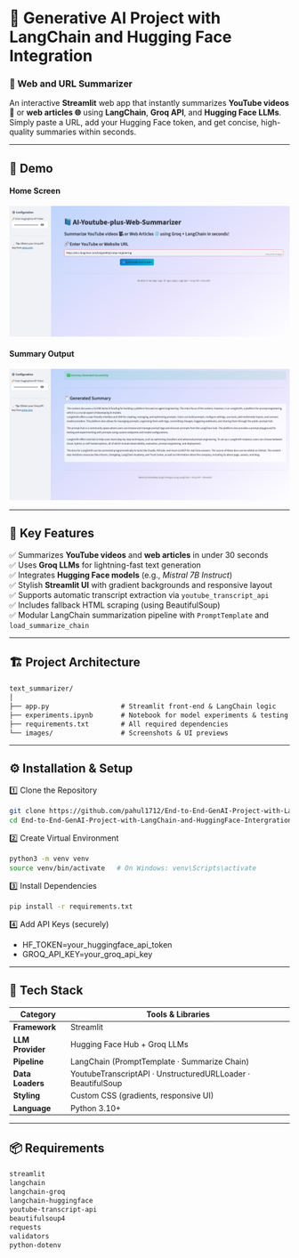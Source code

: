 # 🧠 Generative AI Project with LangChain and Hugging Face Integration

### 📘 Web and URL Summarizer

An interactive **Streamlit** web app that instantly summarizes **YouTube videos 🎥** or **web articles 🌐** using **LangChain**, **Groq API**, and **Hugging Face LLMs**.  
Simply paste a URL, add your Hugging Face token, and get concise, high-quality summaries within seconds.

---

## 🚀 Demo

#### Home Screen
![Home UI](text_summarizer/images/main_page.png) 

#### Summary Output
![Summary Output](text_summarizer/images/output.png) 


---

## 🧩 Key Features

✅ Summarizes **YouTube videos** and **web articles** in under 30 seconds  
✅ Uses **Groq LLMs** for lightning-fast text generation  
✅ Integrates **Hugging Face models** (e.g., *Mistral 7B Instruct*)  
✅ Stylish **Streamlit UI** with gradient backgrounds and responsive layout  
✅ Supports automatic transcript extraction via `youtube_transcript_api`  
✅ Includes fallback HTML scraping (using BeautifulSoup)  
✅ Modular LangChain summarization pipeline with `PromptTemplate` and `load_summarize_chain`

---

## 🏗️ Project Architecture

```text
text_summarizer/
│
├── app.py                  # Streamlit front-end & LangChain logic
├── experiments.ipynb       # Notebook for model experiments & testing
├── requirements.txt        # All required dependencies
└── images/                 # Screenshots & UI previews
```

---

## ⚙️ Installation & Setup

1️⃣ Clone the Repository
``` bash
git clone https://github.com/pahul1712/End-to-End-GenAI-Project-with-LangChain-and-HuggingFace-Intergration.git
cd End-to-End-GenAI-Project-with-LangChain-and-HuggingFace-Intergration
```
2️⃣ Create Virtual Environment
```bash
python3 -m venv venv
source venv/bin/activate   # On Windows: venv\Scripts\activate
```

3️⃣ Install Dependencies
```bash
pip install -r requirements.txt
```

4️⃣ Add API Keys (securely)
- HF_TOKEN=your_huggingface_api_token
- GROQ_API_KEY=your_groq_api_key

---

## 🧰 Tech Stack

| Category         | Tools & Libraries                                            |
| ---------------- | ------------------------------------------------------------ |
| **Framework**    | Streamlit                                                    |
| **LLM Provider** | Hugging Face Hub + Groq LLMs                                 |
| **Pipeline**     | LangChain (PromptTemplate · Summarize Chain)                 |
| **Data Loaders** | YoutubeTranscriptAPI · UnstructuredURLLoader · BeautifulSoup |
| **Styling**      | Custom CSS (gradients, responsive UI)                        |
| **Language**     | Python 3.10+                                                 |


---

## 📦 Requirements
```text
streamlit
langchain
langchain-groq
langchain-huggingface
youtube-transcript-api
beautifulsoup4
requests
validators
python-dotenv
```
